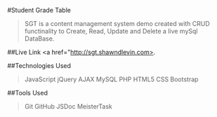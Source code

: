 
#Student Grade Table
>SGT is a content management system demo created with CRUD functinality to Create, Read, Update and Delete a live mySql DataBase.

##Live Link <a href="http://sgt.shawndlevin.com>.

##Technologies Used

>JavaScript
>jQuery
>AJAX
>MySQL
>PHP
>HTML5
>CSS
>Bootstrap

##Tools Used

>Git
>GitHub
>JSDoc
>MeisterTask
